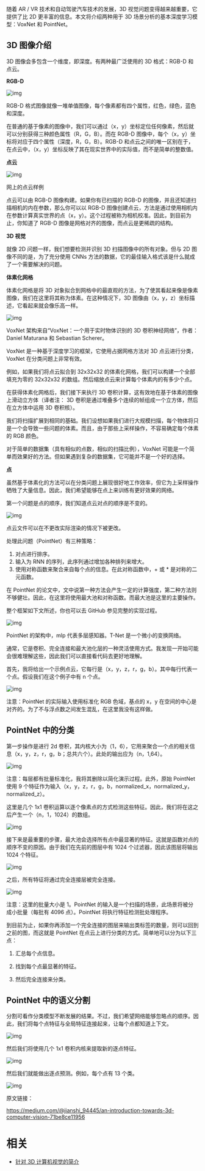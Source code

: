 
随着 AR / VR 技术和自动驾驶汽车技术的发展，3D 视觉问题变得越来越重要，它提供了比 2D 更丰富的信息。本文将介绍两种用于 3D 场景分析的基本深度学习模型：VoxNet 和 PointNet。



##   **3D 图像介绍**

3D 图像会多包含一个维度，即深度。有两种最广泛使用的 3D 格式：RGB-D 和点云。



**RGB-D**

![img](https://mmbiz.qpic.cn/mmbiz_png/bicdMLzImlibQVMj9ibJF2Qy1JErWmhIpibFh5yzzibxic979IMNSYFCMPjPicQggJ9Vmw50bI8VNU39HE8jfoUsKzbfA/640?wx_fmt=png&tp=webp&wxfrom=5&wx_lazy=1&wx_co=1)

RGB-D 格式图像就像一堆单值图像，每个像素都有四个属性，红色，绿色，蓝色和深度。

在普通的基于像素的图像中，我们可以通过（x，y）坐标定位任何像素，然后就可以分别获得三种颜色属性（R，G，B）。而在 RGB-D 图像中，每个（x，y）坐标将对应于四个属性（深度，R，G，B）。RGB-D 和点云之间的唯一区别在于，在点云中，（x，y）坐标反映了其在现实世界中的实际值，而不是简单的整数值。



**点云**

![img](https://mmbiz.qpic.cn/mmbiz_png/bicdMLzImlibQVMj9ibJF2Qy1JErWmhIpibFIGGo9EFGzib7VLF9O0OFvTpAWibHP5MkasLLvfQZkDnibHsnr3iaakfb3Q/640?wx_fmt=png&tp=webp&wxfrom=5&wx_lazy=1&wx_co=1)

网上的点云样例

点云可以由 RGB-D 图像构建。如果你有已扫描的 RGB-D 的图像，并且还知道扫描相机的内在参数，那么你可以以 RGB-D 图像创建点云，方法是通过使用相机内在参数计算真实世界的点（x，y）。这个过程被称为相机校准。因此，到目前为止，你知道了 RGB-D 图像是网格对齐的图像，而点云是更稀疏的结构。



**3D 视觉**

就像 2D 问题一样，我们想要检测并识别 3D 扫描图像中的所有对象。但与 2D 图像不同的是，为了充分使用 CNNs 方法的数据，它的最佳输入格式该是什么就成了一个需要解决的问题。



**体素化网格**

体素化网格是将 3D 对象拟合到网格中的最直观的方法，为了使其看起来像是像素图像，我们在这里将其称为体素。在这种情况下，3D 图像由（x，y，z）坐标描述，它看起来就会像乐高一样。

![img](https://mmbiz.qpic.cn/mmbiz_png/bicdMLzImlibQVMj9ibJF2Qy1JErWmhIpibFZMBFPmE80xEeGibkM86QhBicqPEWpBM1uT4K8Z7bOdE7cU5crdFTA7MQ/640?wx_fmt=png&tp=webp&wxfrom=5&wx_lazy=1&wx_co=1)

VoxNet 架构来自“VoxNet：一个用于实时物体识别的 3D 卷积神经网络”，作者：Daniel Maturana 和 Sebastian Scherer。

VoxNet 是一种基于深度学习的框架，它使用占据网格方法对 3D 点云进行分类，VoxNet 在分类问题上非常有效。

例如，如果我们将点云拟合到 32x32x32 的体素化网格，我们可以构建一个全部填充为零的 32x32x32 的数组。然后缩放点云来计算每个体素内的有多少个点。

在获得体素化网格后，我们接下来执行 3D 卷积计算，这有效地在基于体素的图像上滑动立方体（译者注： 3D 卷积是通过堆叠多个连续的帧组成一个立方体，然后在立方体中运用 3D 卷积核）。

我们将扫描扩展到相同的基础。我们设想如果我们进行大规模扫描，每个物体将只是一个会导致一些问题的体素。而且，由于那些上采样操作，不容易确定每个体素的 RGB 颜色。

对于简单的数据集（具有相似的点数，相似的扫描比例），VoxNet 可能是一个简单而效果好的方法。但如果遇到复杂的数据集，它可能并不是一个好的选择。



**点**

虽然基于体素化的方法可以在分类问题上展现很好地工作效率，但它为上采样操作牺牲了大量信息。因此，我们希望能够在点上来训练有更好效果的网络。

第一个问题是点的顺序，我们知道点云对点的顺序是不变的。

![img](https://mmbiz.qpic.cn/mmbiz_png/bicdMLzImlibQVMj9ibJF2Qy1JErWmhIpibF8k4TUFw5uYUjFKuGHyL8fhVibgSB2iaRhkbquSkgvmRWlia4X4ead42zA/640?wx_fmt=png&tp=webp&wxfrom=5&wx_lazy=1&wx_co=1)

点云文件可以在不更改实际渲染的情况下被更改。

处理此问题（PointNet）有三种策略：

1. 对点进行排序。
2. 输入为 RNN 的序列，此序列通过增加各种排列来增大。
3. 使用对称函数来聚合来自每个点的信息。在此对称函数中，+ 或 * 是对称的二元函数。

在 PointNet 的论文中，文中说第一种方法会产生一定的计算强度，第二种方法则不够健壮。因此，在这里将使用最大池和对称函数。而最大池是这里的主要操作。

整个框架如下文所述，你也可以去 GitHub 参见完整的实现过程。

![img](https://mmbiz.qpic.cn/mmbiz_png/bicdMLzImlibQVMj9ibJF2Qy1JErWmhIpibF0gk77WVGUD4pk31UNaRhEuWGB7j7X8HCz71BqgiaDQEVEjWJUx5YSCA/640?wx_fmt=png&tp=webp&wxfrom=5&wx_lazy=1&wx_co=1)

PointNet 的架构中，mlp 代表多层感知器。T-Net 是一个微小的变换网络。

通常，它是卷积、完全连接和最大池化层的一种灵活使用方式。我发现一开始可能会很难理解这些，因此我们可以直接看代码去更好地理解。

首先，我将给出一个示例点云，它每行是（x，y，z，r，g，b）。其中每行代表一个点。假设我们在这个例子中有 n 个点。

![img](https://mmbiz.qpic.cn/mmbiz_png/bicdMLzImlibQVMj9ibJF2Qy1JErWmhIpibFumou9kVENcMFFAqlhTcI1xLCe3iaRco8dggTfYbvy2geiaVxOSgnUHUg/640?wx_fmt=png&tp=webp&wxfrom=5&wx_lazy=1&wx_co=1)

注意：PointNet 的实际输入使用标准化 RGB 色域，基点的 x，y 在空间的中心是对齐的。为了不与浮点数之间发生混乱，在这里我没有这样做。



##   **PointNet 中的分类**

第一步操作是进行 2d 卷积，其内核大小为（1，6），它用来聚合一个点的相关信息（x，y，z，r，g，b；总共六个）。此处的输出应为（n，1,64）。

![img](https://mmbiz.qpic.cn/mmbiz_png/bicdMLzImlibQVMj9ibJF2Qy1JErWmhIpibFm5NJ4289ho0uyibzO2eEZstMmicsu8P0G2hXKicyO6oMCqr2l4S49FiaKQ/640?wx_fmt=png&tp=webp&wxfrom=5&wx_lazy=1&wx_co=1)

注意：每层都有批量标准化，我将其删除以简化演示过程。此外，原始 PointNet 使用 9 个特征作为输入（x，y，z，r，g，b，normalized_x，normalized_y，normalized_z）。

这里是几个 1x1 卷积运算以逐个像素点的方式检测这些特征。因此，我们将在这之后产生一个（n，1，1024）的数组。

![img](https://mmbiz.qpic.cn/mmbiz_png/bicdMLzImlibQVMj9ibJF2Qy1JErWmhIpibFROOqfibeJic1iaiaa6COEk3NicmeOxaEAzEibN57KDrzSkRUOXKQOVJVffMg/640?wx_fmt=png&tp=webp&wxfrom=5&wx_lazy=1&wx_co=1)

接下来是最重要的步骤，最大池会选择所有点中最显著的特征。这就是函数对点的顺序不变的原因。由于我们在先前的图层中有 1024 个过滤器，因此该图层将输出 1024 个特征。

![img](https://mmbiz.qpic.cn/mmbiz_png/bicdMLzImlibQVMj9ibJF2Qy1JErWmhIpibFQ64C5Jic12I8RTxyenvrRj1jJicZSNjpZbHQtWSPDy4MlznXQx9DNolg/640?wx_fmt=png&tp=webp&wxfrom=5&wx_lazy=1&wx_co=1)

之后，所有特征将通过完全连接层被完全连接。

![img](https://mmbiz.qpic.cn/mmbiz_png/bicdMLzImlibQVMj9ibJF2Qy1JErWmhIpibFhOqX9g6SgbvMXcKWR4GjaxFBricJxwLBYAt83X0TCj92ESHa7uJ2D4Q/640?wx_fmt=png&tp=webp&wxfrom=5&wx_lazy=1&wx_co=1)

注意：这里的批量大小是 1。PointNet 的输入是一个扫描的场景，此场景将被分成小批量（每批有 4096 点）。PointNet 将执行特征检测批处理程序。

到目前为止，如果你再添加一个完全连接的图层来输出类标签的数量，则可以回到之前的图，而这就是 PointNet 在点云上进行分类的方式。简单地可以分为以下三点：

1. 汇总每个点信息。

2. 找到每个点最显著的特征。

3. 然后完全连接来分类。


##   **PointNet 中的语义分割**

分割可看作分类模型不断发展的结果。不过，我们希望网络能够忽略点的顺序。因此，我们将每个点特征与全局特征连接起来，让每个点都知道上下文。

![img](https://mmbiz.qpic.cn/mmbiz_png/bicdMLzImlibQVMj9ibJF2Qy1JErWmhIpibFmgtC3pBUnjolK6fgbFib4ytiankY6npm9u4u2ib8NdcbPRbz49AfO4SmQ/640?wx_fmt=png&tp=webp&wxfrom=5&wx_lazy=1&wx_co=1)

然后我们将使用几个 1x1 卷积内核来提取新的逐点特征。

![img](https://mmbiz.qpic.cn/mmbiz_png/bicdMLzImlibQVMj9ibJF2Qy1JErWmhIpibFx0Fyhs6N0F1hGz2AThVuedicekrCYJfPK6KyeS6B7IjWpRQ1NQ6cMvw/640?wx_fmt=png&tp=webp&wxfrom=5&wx_lazy=1&wx_co=1)

然后我们就能做出逐点预测。例如，每个点有 13 个类。

![img](https://mmbiz.qpic.cn/mmbiz_png/bicdMLzImlibQVMj9ibJF2Qy1JErWmhIpibFeMaEmhCEPvdcokANXdJSUZUlN0mf9MEnZpnLv8l4tcbHCvk8ibKknNw/640?wx_fmt=png&tp=webp&wxfrom=5&wx_lazy=1&wx_co=1)



原文链接：

https://medium.com/@jianshi_94445/an-introduction-towards-3d-computer-vision-71be8ce11956


# 相关


- [针对 3D 计算机视觉的简介](https://mp.weixin.qq.com/s?__biz=MjM5ODU3OTIyOA==&mid=2650672796&idx=1&sn=152acfe1b62885c5e23eb89bcbc6c671&chksm=bec233ef89b5baf9e97bea91152e824e23e10308904ec61891368b95f8b0bf3df83584138d80&mpshare=1&scene=1&srcid=0822eyxsVT5QlZoXTVYzOGeV#rd)
